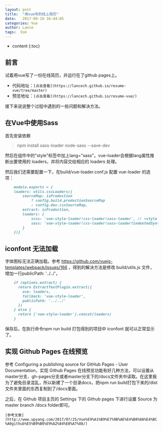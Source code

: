 ```yaml
---
layout: post
title:  "用vue写的线上简历"
date:   2017-09-10 16:44:05
categories: Vue
author: Lance
tags:  Vue
---
```


* content
{:toc}

## 前言
试着用vue写了一份在线简历，并运行在了github pages上。

- 代码地址：`[点击查看](https://lancech.github.io/resume-vue/tree/master)`
- 预览地址：`[点击查看](https://lancech.github.io/resume-vue/)`

接下来说说整个过程中遇到的一些问题和解决方法。

## 在Vue中使用Sass
首先安装依赖
>npm install sass-loader node-sass --save-dev

然后在组件中的"style"标签中加上lang="sass"。vue-loader会根据lang属性推断出要使用的 loaders，并将内容交给相应的 loaders 处理。
><style lang="sass"></style>

然后我们还需要配置一下，在build/vue-loader.conf.js 配置 vue-loader 的选项：

```md
    module.exports = {
    loaders: utils.cssLoaders({
        sourceMap: isProduction
            ? config.build.productionSourceMap
            : config.dev.cssSourceMap,
        extract: isProduction,
        loaders: {
            scss: 'vue-style-loader!css-loader!sass-loader', // <style lang="scss">
            sass: 'vue-style-loader!css-loader!sass-loader?indentedSyntax' // <style lang="sass">
        }
    })}
```

## iconfont 无法加载
字体图标无法正确加载。参考 https://github.com/vuejs-templates/webpack/issues/166 ，得到的解决方法是修改 build/utils.js 文件，增加一行publicPath: '../../'，
```md
    if (options.extract) {
      return ExtractTextPlugin.extract({
        use: loaders,
        fallback: 'vue-style-loader',
        publicPath: '../../'
      })
    } else {
      return ['vue-style-loader'].concat(loaders)
    }
```
保存后，在执行命令npm run build 打包得到的项目中 iconfont 就可以正常显示了。

## 实现 Github Pages 在线预览
参考 Configuring a publishing source for GitHub Pages - User Documentation，实现 Github Pages 在线预览功能有好几种方法，可以设置从master分支、gh-pages分支或者master分支下的/docs文件夹中读取。在这里我为了避免目录混乱，所以新建了一个目录docs，把npm run build打包下来的/dist文件夹里面的东西复制到了/docs里面。

之后，在 Github 项目主页的 Settings 下的 Github pages 下进行设置 Source 为master branch /docs folder即可。


`[参考文章](http://www.upyang.com/2017/07/25/Vue%E9%A1%B9%E7%9B%AE%E4%B8%8A%E4%BC%A0github%E5%B9%B6%E9%A2%84%E8%A7%88/)`